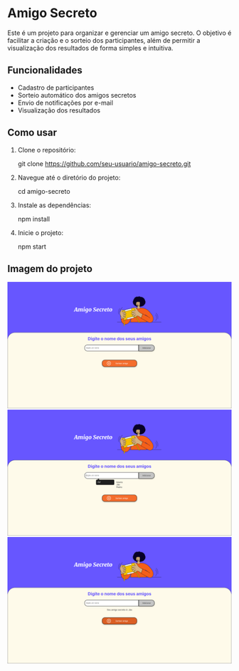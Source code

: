 # Amigo Secreto

Este é um projeto para organizar e gerenciar um amigo secreto. O objetivo é facilitar a criação e o sorteio dos participantes, além de permitir a visualização dos resultados de forma simples e intuitiva.

## Funcionalidades

- Cadastro de participantes
- Sorteio automático dos amigos secretos
- Envio de notificações por e-mail
- Visualização dos resultados

## Como usar

1. Clone o repositório:
    
    git clone https://github.com/seu-usuario/amigo-secreto.git
    
2. Navegue até o diretório do projeto:
    
    cd amigo-secreto
    
3. Instale as dependências:
    
    npm install
    
4. Inicie o projeto:
    
    npm start

## Imagem do projeto
![Imagem do projeto](assets/prints/1.png)
![Imagem do projeto](assets/prints/2.png)
![Imagem do projeto](assets/prints/3.png)
